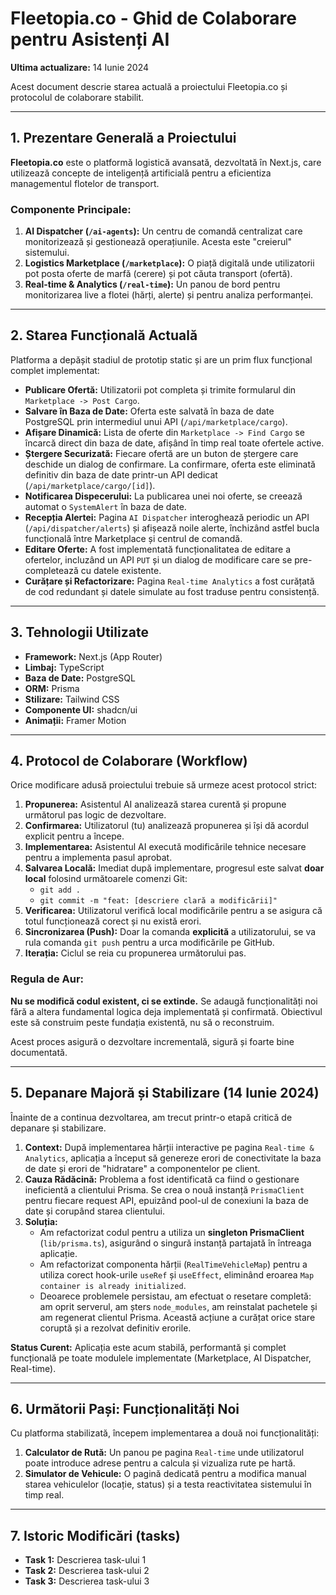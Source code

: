 # Fleetopia.co - Ghid de Colaborare pentru Asistenți AI

**Ultima actualizare:** 14 Iunie 2024

Acest document descrie starea actuală a proiectului Fleetopia.co și protocolul de colaborare stabilit.

---

## 1. Prezentare Generală a Proiectului

**Fleetopia.co** este o platformă logistică avansată, dezvoltată în Next.js, care utilizează concepte de inteligență artificială pentru a eficientiza managementul flotelor de transport.

### Componente Principale:

1.  **AI Dispatcher (`/ai-agents`):** Un centru de comandă centralizat care monitorizează și gestionează operațiunile. Acesta este "creierul" sistemului.
2.  **Logistics Marketplace (`/marketplace`):** O piață digitală unde utilizatorii pot posta oferte de marfă (cerere) și pot căuta transport (ofertă).
3.  **Real-time & Analytics (`/real-time`):** Un panou de bord pentru monitorizarea live a flotei (hărți, alerte) și pentru analiza performanței.

---

## 2. Starea Funcțională Actuală

Platforma a depășit stadiul de prototip static și are un prim flux funcțional complet implementat:

*   **Publicare Ofertă:** Utilizatorii pot completa și trimite formularul din `Marketplace -> Post Cargo`.
*   **Salvare în Baza de Date:** Oferta este salvată în baza de date PostgreSQL prin intermediul unui API (`/api/marketplace/cargo`).
*   **Afișare Dinamică:** Lista de oferte din `Marketplace -> Find Cargo` se încarcă direct din baza de date, afișând în timp real toate ofertele active.
*   **Ștergere Securizată:** Fiecare ofertă are un buton de ștergere care deschide un dialog de confirmare. La confirmare, oferta este eliminată definitiv din baza de date printr-un API dedicat (`/api/marketplace/cargo/[id]`).
*   **Notificarea Dispecerului:** La publicarea unei noi oferte, se creează automat o `SystemAlert` în baza de date.
*   **Recepția Alertei:** Pagina `AI Dispatcher` interoghează periodic un API (`/api/dispatcher/alerts`) și afișează noile alerte, închizând astfel bucla funcțională între Marketplace și centrul de comandă.
*   **Editare Oferte:** A fost implementată funcționalitatea de editare a ofertelor, incluzând un API `PUT` și un dialog de modificare care se pre-completează cu datele existente.
*   **Curățare și Refactorizare:** Pagina `Real-time Analytics` a fost curățată de cod redundant și datele simulate au fost traduse pentru consistență.

---

## 3. Tehnologii Utilizate

*   **Framework:** Next.js (App Router)
*   **Limbaj:** TypeScript
*   **Baza de Date:** PostgreSQL
*   **ORM:** Prisma
*   **Stilizare:** Tailwind CSS
*   **Componente UI:** shadcn/ui
*   **Animații:** Framer Motion

---

## 4. Protocol de Colaborare (Workflow)

Orice modificare adusă proiectului trebuie să urmeze acest protocol strict:

1.  **Propunerea:** Asistentul AI analizează starea curentă și propune următorul pas logic de dezvoltare.
2.  **Confirmarea:** Utilizatorul (tu) analizează propunerea și își dă acordul explicit pentru a începe.
3.  **Implementarea:** Asistentul AI execută modificările tehnice necesare pentru a implementa pasul aprobat.
4.  **Salvarea Locală:** Imediat după implementare, progresul este salvat **doar local** folosind următoarele comenzi Git:
    *   `git add .`
    *   `git commit -m "feat: [descriere clară a modificării]"`
5.  **Verificarea:** Utilizatorul verifică local modificările pentru a se asigura că totul funcționează corect și nu există erori.
6.  **Sincronizarea (Push):** Doar la comanda **explicită** a utilizatorului, se va rula comanda `git push` pentru a urca modificările pe GitHub.
7.  **Iterația:** Ciclul se reia cu propunerea următorului pas.

### Regula de Aur:

**Nu se modifică codul existent, ci se extinde.** Se adaugă funcționalități noi fără a altera fundamental logica deja implementată și confirmată. Obiectivul este să construim peste fundația existentă, nu să o reconstruim.

Acest proces asigură o dezvoltare incrementală, sigură și foarte bine documentată.

---

## 5. Depanare Majoră și Stabilizare (14 Iunie 2024)

Înainte de a continua dezvoltarea, am trecut printr-o etapă critică de depanare și stabilizare.

1.  **Context:** După implementarea hărții interactive pe pagina `Real-time & Analytics`, aplicația a început să genereze erori de conectivitate la baza de date și erori de "hidratare" a componentelor pe client.
2.  **Cauza Rădăcină:** Problema a fost identificată ca fiind o gestionare ineficientă a clientului Prisma. Se crea o nouă instanță `PrismaClient` pentru fiecare request API, epuizând pool-ul de conexiuni la baza de date și corupând starea clientului.
3.  **Soluția:**
    *   Am refactorizat codul pentru a utiliza un **singleton PrismaClient** (`lib/prisma.ts`), asigurând o singură instanță partajată în întreaga aplicație.
    *   Am refactorizat componenta hărții (`RealTimeVehicleMap`) pentru a utiliza corect hook-urile `useRef` și `useEffect`, eliminând eroarea `Map container is already initialized`.
    *   Deoarece problemele persistau, am efectuat o resetare completă: am oprit serverul, am șters `node_modules`, am reinstalat pachetele și am regenerat clientul Prisma. Această acțiune a curățat orice stare coruptă și a rezolvat definitiv erorile.

**Status Curent:** Aplicația este acum stabilă, performantă și complet funcțională pe toate modulele implementate (Marketplace, AI Dispatcher, Real-time).

---

## 6. Următorii Pași: Funcționalități Noi

Cu platforma stabilizată, începem implementarea a două noi funcționalități:

1.  **Calculator de Rută:** Un panou pe pagina `Real-time` unde utilizatorul poate introduce adrese pentru a calcula și vizualiza rute pe hartă.
2.  **Simulator de Vehicule:** O pagină dedicată pentru a modifica manual starea vehiculelor (locație, status) și a testa reactivitatea sistemului în timp real.

---

## 7. Istoric Modificări (tasks)

*   **Task 1:** Descrierea task-ului 1
*   **Task 2:** Descrierea task-ului 2
*   **Task 3:** Descrierea task-ului 3 